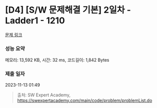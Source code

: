 # [D4] [S/W 문제해결 기본] 2일차 - Ladder1 - 1210 

[문제 링크](https://swexpertacademy.com/main/code/problem/problemDetail.do?contestProbId=AV14ABYKADACFAYh) 

### 성능 요약

메모리: 13,592 KB, 시간: 32 ms, 코드길이: 1,842 Bytes

### 제출 일자

2023-11-13 01:49



> 출처: SW Expert Academy, https://swexpertacademy.com/main/code/problem/problemList.do